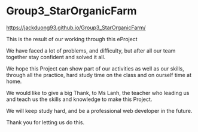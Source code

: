 # Group3_StarOrganicFarm
https://jackduong93.github.io/Group3_StarOrganicFarm/

This is the result of our working through this eProject

We have faced a lot of problems, and difficulty, but after all our team together stay confident and solved it all.

We hope this Project can show part of our activities as well as our skills, through all the practice, hard study time on the class and on ourself time at home.

We would like to give a big Thank, to Ms Lanh, the teacher who leading us and teach us the skills and knowledge to make this Project.

We will keep study hard, and be a professional web developer in the future.

Thank you for letting us do this.
